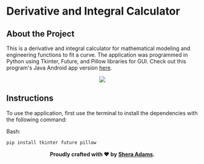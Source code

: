 # Derivative and Integral Calculator

## About the Project

This is a derivative and integral calculator for mathematical modeling and engineering functions to fit a curve. The application was programmed in Python using Tkinter, Future, and Pillow libraries for GUI. Check out this program's Java Android app version [here](https://github.com/sheraadams/Calculus-Helper-Android-App).

<p align="center">
  <img width="" height="" src="https://user-images.githubusercontent.com/110789514/209882765-45d00115-4e14-483c-8154-334446804d93.png">
</p>

## Instructions

To use the application, first use the terminal to install the dependencies with the following command:

Bash:
```bash
pip install tkinter future pillow
```

<div style="text-align: center;">
  <p><strong>Proudly crafted with ❤️ by <a href="https://github.com/sheraadams" target="_blank">Shera Adams</a>.</strong></p>
</div>

